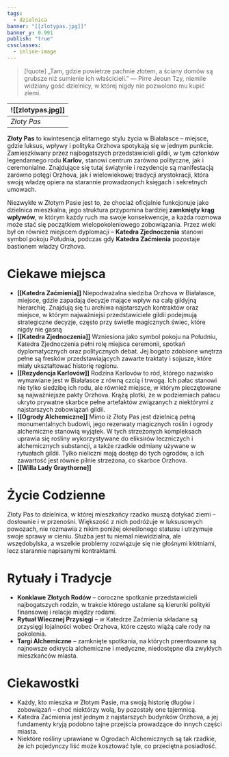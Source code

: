 ```yaml
---
tags:
  - dzielnica
banner: "[[zlotypas.jpg]]"
banner_y: 0.991
publish: "true"
cssclasses:
  - inline-image
---
```

>[!quote] „Tam, gdzie powietrze pachnie złotem, a ściany domów są grubsze niż sumienie ich właścicieli.”
>— Pirre Jeoun Tzy, niemile widziany gość dzielnicy, w której nigdy nie pozwolono mu kupić ziemi.

| ![[zlotypas.jpg]]|
|-|
|*Złoty Pas* |

**Złoty Pas** to kwintesencja elitarnego stylu życia w Białałasce – miejsce, gdzie luksus, wpływy i polityka Orzhova spotykają się w jednym punkcie. Zamieszkiwany przez najbogatszych przedstawicieli gildii, w tym członków legendarnego rodu **Karlov**, stanowi centrum zarówno polityczne, jak i ceremonialne. Znajdujące się tutaj świątynie i rezydencje są manifestacją zarówno potęgi Orzhova, jak i wielowiekowej tradycji arystokracji, która swoją władzę opiera na starannie prowadzonych księgach i sekretnych umowach.

Niezwykłe w Złotym Pasie jest to, że chociaż oficjalnie funkcjonuje jako dzielnica mieszkalna, jego struktura przypomina bardziej **zamknięty krąg wpływów**, w którym każdy ruch ma swoje konsekwencje, a każda rozmowa może stać się początkiem wielopokoleniowego zobowiązania. Przez wieki był on również miejscem dyplomacji – **Katedra Zjednoczenia** stanowi symbol pokoju Południa, podczas gdy **Katedra Zaćmienia** pozostaje bastionem władzy Orzhova.
# **Ciekawe miejsca**
- **[[Katedra Zaćmienia]]**
	Niepodważalna siedziba Orzhova w Białałasce, miejsce, gdzie zapadają decyzje mające wpływ na całą gildyjną hierarchię. Znajdują się tu archiwa najstarszych kontraktów oraz miejsce, w którym najważniejsi przedstawiciele gildii podejmują strategiczne decyzje, często przy świetle magicznych świec, które nigdy nie gasną
- **[[Katedra Zjednoczenia]]**
	Wzniesiona jako symbol pokoju na Południu, Katedra Zjednoczenia pełni rolę miejsca ceremonii, spotkań dyplomatycznych oraz politycznych debat. Jej bogato zdobione wnętrza pełne są fresków przedstawiających zawarte traktaty i sojusze, które miały ukształtować historię regionu.
- **[[Rezydencja Karlovów]]**
	Rodzina Karlovów to ród, którego nazwisko wymawiane jest w Białałasce z równą czcią i trwogą. Ich pałac stanowi nie tylko siedzibę ich rodu, ale również miejsce, w którym pieczętowane są najważniejsze pakty Orzhova. Krążą plotki, że w podziemiach pałacu ukryto prywatne skarbce pełne artefaktów związanych z niektórymi z najstarszych zobowiązań gildii.
- **[[Ogrody Alchemiczne]]**
	Mimo iż Złoty Pas jest dzielnicą pełną monumentalnych budowli, jego rezerwaty magicznych roślin i ogrody alchemiczne stanowią wyjątek. W tych strzeżonych kompleksach uprawia się rośliny wykorzystywane do eliksirów leczniczych i alchemicznych substancji, a także rzadkie odmiany używane w rytuałach gildii. Tylko nieliczni mają dostęp do tych ogrodów, a ich zawartość jest równie pilnie strzeżona, co skarbce Orzhova.
- **[[Willa Lady Graythorne]]**
# **Życie Codzienne**
Złoty Pas to dzielnica, w której mieszkańcy rzadko muszą dotykać ziemi – dosłownie i w przenośni. Większość z nich podróżuje w luksusowych powozach, nie rozmawia z nikim poniżej określonego statusu i utrzymuje swoje sprawy w cieniu. Służba jest tu niemal niewidzialna, ale wszędobylska, a wszelkie problemy rozwiązuje się nie głośnymi kłótniami, lecz starannie napisanymi kontraktami.
# **Rytuały i Tradycje**
- **Konklawe Złotych Rodów** – coroczne spotkanie przedstawicieli najbogatszych rodzin, w trakcie którego ustalane są kierunki polityki finansowej i relacje między rodami.
- **Rytuał Wiecznej Przysięgi** – w Katedrze Zaćmienia składane są przysięgi lojalności wobec Orzhova, które często wiążą całe rody na pokolenia.
- **Targi Alchemiczne** – zamknięte spotkania, na których preentowane są najnowsze odkrycia alchemiczne i medyczne, niedostępne dla zwykłych mieszkańców miasta.
# **Ciekawostki**
- Każdy, kto mieszka w Złotym Pasie, ma swoją historię długów i zobowiązań – choć niektórzy wolą, by pozostały one tajemnicą.
- Katedra Zaćmienia jest jednym z najstarszych budynków Orzhova, a jej fundamenty kryją podobno tajne przejścia prowadzące do innych części miasta.
- Niektóre rośliny uprawiane w Ogrodach Alchemicznych są tak rzadkie, że ich pojedynczy liść może kosztować tyle, co przeciętna posiadłość.